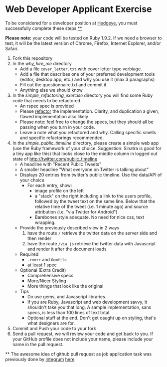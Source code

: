 # Web Developer Applicant Exercise

To be considered for a developer position at [Hedgeye](http://www2.hedgeye.com), you must successfully complete these steps [**](#footnote)

**Please note:** your code will be tested on Ruby 1.9.2.  If we need a browser to test, it will be the latest version of Chrome, Firefox, Internet Explorer, and/or Safari.

1. Fork this repository
2. In the *why_hire_me* directory
    * Add a file `cover_letter.txt` with cover letter type verbiage.
    * Add a file that describes one of your preferred development tools (editor, desktop app, etc.) and why you use it (max 3 paragraphs)
    * Fill out the questionnaire.txt and commit it
    * Anything else we should know
3. In the *simple_refactoring_exercise* directory you will find some Ruby code that needs to be refactored.
    * An rspec spec is provided
    * Please [refactor](http://www.refactoring.com) the implementation.  Clarity, and duplication a given, flawed implementation also likely
    * Please note: feel free to change the specs, but they should all be passing when you turn in your code.
    * Leave a note what you refactored and why.  Calling specific smells and specific refactorings recommended.
4. In the *simple_public_timeline* directory, please create a simple web app (use the Ruby framework of your choice. Suggestion: Sinatra is good for a tiny app like this) that looks close to the middle column in logged out state of http://twitter.com/public_timeline
    * A headline with "Recent Public Tweets"
    * A smaller headline "What everyone on Twitter is talking about"
    * Displays 20 entries from twitter's public timeline.  Use the data/API of your choice
        * For each entry, show:
            * image profile on the left
            * a "stack" on the right including a link to the users profile, followed by the tweet text on the same line.  Below that the relative time of the tweet (i.e. 1 minute ago) and source attribution (i.e. "via Twitter for Android")
            * Barebones style adequate.  No need for nice css, text wrapping.
    * Provide the previously described view in 2 ways
      1. have the route `/` retrieve the twitter data on the server side and then render
      2. have the route `/via_js` retrieve the twitter data with Javascript and render it after the document loads
    * Required
        * `.rvmrc` and `Gemfile`
        * at least 1 spec
    * Optional (Extra Credit)
        * Comprehensive specs
        * More/Nicer Styling
        * More things that look like the original
    * Tips
        * Do use gems, and Javascript libraries.  
        * If you are Ruby, Javascript and web development savvy, it shouldn't take you that long.  A sample implementation, sans specs, is less than 100 lines of text total.
        * Optional stuff at the end. Don't get caught up on styling, that's what designers are for.
6. Commit and Push your code to your fork
7. Send a pull request, we will review your code and get back to you.  If your GitHub profile does not include your name, please include your name in the pull request.



<a name="footnote"></a>** The awesome idea of github pull request as
job application task was previously done by [Integrum](http://integrumtech.com) [here](https://github.com/integrum/job-application)
